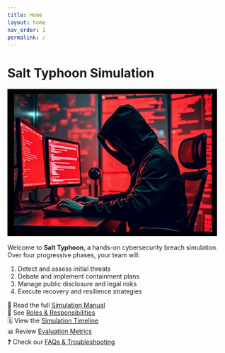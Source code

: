 ```yaml
---
title: Home
layout: home
nav_order: 1
permalink: /
---
```


# Salt Typhoon Simulation

![Salt Typhoon Logo](/assets/images/salt-typhoon-logo.png)

Welcome to **Salt Typhoon**, a hands-on cybersecurity breach simulation. Over four progressive phases, your team will:

1. Detect and assess initial threats  
2. Debate and implement containment plans  
3. Manage public disclosure and legal risks  
4. Execute recovery and resilience strategies  

📖 Read the full [Simulation Manual](/group11-simulation/manual/)  
👥 See [Roles & Responsibilities](/group11-simulation/roles/)  
🗓️ View the [Simulation Timeline](/group11-simulation/timeline/)  
📊 Review [Evaluation Metrics](/group11-simulation/evaluation-metrics/)  
❓ Check our [FAQs & Troubleshooting](/group11-simulation/faq/)
